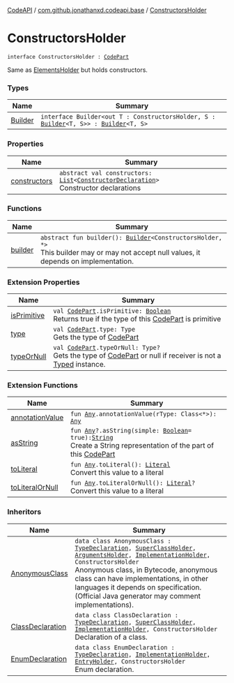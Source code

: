 [CodeAPI](../../index.md) / [com.github.jonathanxd.codeapi.base](../index.md) / [ConstructorsHolder](.)

# ConstructorsHolder

`interface ConstructorsHolder : `[`CodePart`](../../com.github.jonathanxd.codeapi/-code-part/index.md)

Same as [ElementsHolder](../-elements-holder/index.md) but holds constructors.

### Types

| Name | Summary |
|---|---|
| [Builder](-builder/index.md) | `interface Builder<out T : ConstructorsHolder, S : `[`Builder`](-builder/index.md)`<T, S>> : `[`Builder`](../../com.github.jonathanxd.codeapi.builder/-builder/index.md)`<T, S>` |

### Properties

| Name | Summary |
|---|---|
| [constructors](constructors.md) | `abstract val constructors: `[`List`](https://kotlinlang.org/api/latest/jvm/stdlib/kotlin.collections/-list/index.html)`<`[`ConstructorDeclaration`](../-constructor-declaration/index.md)`>`<br>Constructor declarations |

### Functions

| Name | Summary |
|---|---|
| [builder](builder.md) | `abstract fun builder(): `[`Builder`](-builder/index.md)`<ConstructorsHolder, *>`<br>This builder may or may not accept null values, it depends on implementation. |

### Extension Properties

| Name | Summary |
|---|---|
| [isPrimitive](../../com.github.jonathanxd.codeapi.util/is-primitive.md) | `val `[`CodePart`](../../com.github.jonathanxd.codeapi/-code-part/index.md)`.isPrimitive: `[`Boolean`](https://kotlinlang.org/api/latest/jvm/stdlib/kotlin/-boolean/index.html)<br>Returns true if the type of this [CodePart](../../com.github.jonathanxd.codeapi/-code-part/index.md) is primitive |
| [type](../../com.github.jonathanxd.codeapi.util/type.md) | `val `[`CodePart`](../../com.github.jonathanxd.codeapi/-code-part/index.md)`.type: Type`<br>Gets the type of [CodePart](../../com.github.jonathanxd.codeapi/-code-part/index.md) |
| [typeOrNull](../../com.github.jonathanxd.codeapi.util/type-or-null.md) | `val `[`CodePart`](../../com.github.jonathanxd.codeapi/-code-part/index.md)`.typeOrNull: Type?`<br>Gets the type of [CodePart](../../com.github.jonathanxd.codeapi/-code-part/index.md) or null if receiver is not a [Typed](../-typed/index.md) instance. |

### Extension Functions

| Name | Summary |
|---|---|
| [annotationValue](../../com.github.jonathanxd.codeapi.util.conversion/kotlin.-any/annotation-value.md) | `fun `[`Any`](https://kotlinlang.org/api/latest/jvm/stdlib/kotlin/-any/index.html)`.annotationValue(rType: Class<*>): `[`Any`](https://kotlinlang.org/api/latest/jvm/stdlib/kotlin/-any/index.html) |
| [asString](../../com.github.jonathanxd.codeapi.util/kotlin.-any/as-string.md) | `fun `[`Any`](https://kotlinlang.org/api/latest/jvm/stdlib/kotlin/-any/index.html)`?.asString(simple: `[`Boolean`](https://kotlinlang.org/api/latest/jvm/stdlib/kotlin/-boolean/index.html)` = true): `[`String`](https://kotlinlang.org/api/latest/jvm/stdlib/kotlin/-string/index.html)<br>Create a String representation of the part of this [CodePart](../../com.github.jonathanxd.codeapi/-code-part/index.md) |
| [toLiteral](../../com.github.jonathanxd.codeapi.util.conversion/kotlin.-any/to-literal.md) | `fun `[`Any`](https://kotlinlang.org/api/latest/jvm/stdlib/kotlin/-any/index.html)`.toLiteral(): `[`Literal`](../../com.github.jonathanxd.codeapi.literal/-literal/index.md)<br>Convert this value to a literal |
| [toLiteralOrNull](../../com.github.jonathanxd.codeapi.util.conversion/kotlin.-any/to-literal-or-null.md) | `fun `[`Any`](https://kotlinlang.org/api/latest/jvm/stdlib/kotlin/-any/index.html)`.toLiteralOrNull(): `[`Literal`](../../com.github.jonathanxd.codeapi.literal/-literal/index.md)`?`<br>Convert this value to a literal |

### Inheritors

| Name | Summary |
|---|---|
| [AnonymousClass](../-anonymous-class/index.md) | `data class AnonymousClass : `[`TypeDeclaration`](../-type-declaration/index.md)`, `[`SuperClassHolder`](../-super-class-holder/index.md)`, `[`ArgumentsHolder`](../-arguments-holder/index.md)`, `[`ImplementationHolder`](../-implementation-holder/index.md)`, ConstructorsHolder`<br>Anonymous class, in Bytecode, anonymous class can have implementations, in other languages it depends on specification. (Official Java generator may comment implementations). |
| [ClassDeclaration](../-class-declaration/index.md) | `data class ClassDeclaration : `[`TypeDeclaration`](../-type-declaration/index.md)`, `[`SuperClassHolder`](../-super-class-holder/index.md)`, `[`ImplementationHolder`](../-implementation-holder/index.md)`, ConstructorsHolder`<br>Declaration of a class. |
| [EnumDeclaration](../-enum-declaration/index.md) | `data class EnumDeclaration : `[`TypeDeclaration`](../-type-declaration/index.md)`, `[`ImplementationHolder`](../-implementation-holder/index.md)`, `[`EntryHolder`](../-entry-holder/index.md)`, ConstructorsHolder`<br>Enum declaration. |
